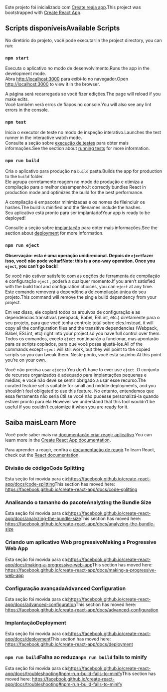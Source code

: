 <span data-ttu-id="e2ff4-101">Este projeto foi inicializado com [Create reaja app](https://github.com/facebook/create-react-app).</span><span class="sxs-lookup"><span data-stu-id="e2ff4-101">This project was bootstrapped with [Create React App](https://github.com/facebook/create-react-app).</span></span>

## <a name="available-scripts"></a><span data-ttu-id="e2ff4-102">Scripts disponíveis</span><span class="sxs-lookup"><span data-stu-id="e2ff4-102">Available Scripts</span></span>

<span data-ttu-id="e2ff4-103">No diretório do projeto, você pode executar:</span><span class="sxs-lookup"><span data-stu-id="e2ff4-103">In the project directory, you can run:</span></span>

### `npm start`

<span data-ttu-id="e2ff4-104">Executa o aplicativo no modo de desenvolvimento.</span><span class="sxs-lookup"><span data-stu-id="e2ff4-104">Runs the app in the development mode.</span></span><br />
<span data-ttu-id="e2ff4-105">Abra [http://localhost:3000](http://localhost:3000) para exibi-lo no navegador.</span><span class="sxs-lookup"><span data-stu-id="e2ff4-105">Open [http://localhost:3000](http://localhost:3000) to view it in the browser.</span></span>

<span data-ttu-id="e2ff4-106">A página será recarregada se você fizer edições.</span><span class="sxs-lookup"><span data-stu-id="e2ff4-106">The page will reload if you make edits.</span></span><br />
<span data-ttu-id="e2ff4-107">Você também verá erros de fiapos no console.</span><span class="sxs-lookup"><span data-stu-id="e2ff4-107">You will also see any lint errors in the console.</span></span>

### `npm test`

<span data-ttu-id="e2ff4-108">Inicia o executor de teste no modo de inspeção interativo.</span><span class="sxs-lookup"><span data-stu-id="e2ff4-108">Launches the test runner in the interactive watch mode.</span></span><br />
<span data-ttu-id="e2ff4-109">Consulte a seção sobre [execução de testes](https://facebook.github.io/create-react-app/docs/running-tests) para obter mais informações.</span><span class="sxs-lookup"><span data-stu-id="e2ff4-109">See the section about [running tests](https://facebook.github.io/create-react-app/docs/running-tests) for more information.</span></span>

### `npm run build`

<span data-ttu-id="e2ff4-110">Cria o aplicativo para produção na `build` pasta.</span><span class="sxs-lookup"><span data-stu-id="e2ff4-110">Builds the app for production to the `build` folder.</span></span><br />
<span data-ttu-id="e2ff4-111">Ele agrupa corretamente reagem no modo de produção e otimiza a compilação para o melhor desempenho.</span><span class="sxs-lookup"><span data-stu-id="e2ff4-111">It correctly bundles React in production mode and optimizes the build for the best performance.</span></span>

<span data-ttu-id="e2ff4-112">A compilação é empacotar minimizadas e os nomes de fileincluir os hashes.</span><span class="sxs-lookup"><span data-stu-id="e2ff4-112">The build is minified and the filenames include the hashes.</span></span><br />
<span data-ttu-id="e2ff4-113">Seu aplicativo está pronto para ser implantado!</span><span class="sxs-lookup"><span data-stu-id="e2ff4-113">Your app is ready to be deployed!</span></span>

<span data-ttu-id="e2ff4-114">Consulte a seção sobre [implantação](https://facebook.github.io/create-react-app/docs/deployment) para obter mais informações.</span><span class="sxs-lookup"><span data-stu-id="e2ff4-114">See the section about [deployment](https://facebook.github.io/create-react-app/docs/deployment) for more information.</span></span>

### `npm run eject`

<span data-ttu-id="e2ff4-115">**Observação: esta é uma operação unidirecional. Depois de `eject`fazer isso, você não pode voltar!**</span><span class="sxs-lookup"><span data-stu-id="e2ff4-115">**Note: this is a one-way operation. Once you `eject`, you can’t go back!**</span></span>

<span data-ttu-id="e2ff4-116">Se você não estiver satisfeito com as opções de ferramenta de compilação e configuração `eject` , poderá a qualquer momento.</span><span class="sxs-lookup"><span data-stu-id="e2ff4-116">If you aren’t satisfied with the build tool and configuration choices, you can `eject` at any time.</span></span> <span data-ttu-id="e2ff4-117">Este comando removerá a dependência de compilação única do seu projeto.</span><span class="sxs-lookup"><span data-stu-id="e2ff4-117">This command will remove the single build dependency from your project.</span></span>

<span data-ttu-id="e2ff4-118">Em vez disso, ele copiará todos os arquivos de configuração e as dependências transitivas (webpack, Babel, ESLint, etc.) diretamente para o seu projeto, para que você tenha controle total sobre eles.</span><span class="sxs-lookup"><span data-stu-id="e2ff4-118">Instead, it will copy all the configuration files and the transitive dependencies (Webpack, Babel, ESLint, etc) right into your project so you have full control over them.</span></span> <span data-ttu-id="e2ff4-119">Todos os comandos, exceto `eject` continuarão a funcionar, mas apontarão para os scripts copiados, para que você possa ajustá-los.</span><span class="sxs-lookup"><span data-stu-id="e2ff4-119">All of the commands except `eject` will still work, but they will point to the copied scripts so you can tweak them.</span></span> <span data-ttu-id="e2ff4-120">Neste ponto, você está sozinho.</span><span class="sxs-lookup"><span data-stu-id="e2ff4-120">At this point you’re on your own.</span></span>

<span data-ttu-id="e2ff4-121">Você não precisa usar `eject`o.</span><span class="sxs-lookup"><span data-stu-id="e2ff4-121">You don’t have to ever use `eject`.</span></span> <span data-ttu-id="e2ff4-122">O conjunto de recursos organizados é adequado para implantações pequenas e médias, e você não deve se sentir obrigado a usar esse recurso.</span><span class="sxs-lookup"><span data-stu-id="e2ff4-122">The curated feature set is suitable for small and middle deployments, and you shouldn’t feel obligated to use this feature.</span></span> <span data-ttu-id="e2ff4-123">No entanto, entendemos que essa ferramenta não seria útil se você não pudesse personalizá-la quando estiver pronto para ela.</span><span class="sxs-lookup"><span data-stu-id="e2ff4-123">However we understand that this tool wouldn’t be useful if you couldn’t customize it when you are ready for it.</span></span>

## <a name="learn-more"></a><span data-ttu-id="e2ff4-124">Saiba mais</span><span class="sxs-lookup"><span data-stu-id="e2ff4-124">Learn More</span></span>

<span data-ttu-id="e2ff4-125">Você pode saber mais na [documentação criar reagir aplicativo](https://facebook.github.io/create-react-app/docs/getting-started).</span><span class="sxs-lookup"><span data-stu-id="e2ff4-125">You can learn more in the [Create React App documentation](https://facebook.github.io/create-react-app/docs/getting-started).</span></span>

<span data-ttu-id="e2ff4-126">Para aprender a reagir, confira a [documentação de reagir](https://reactjs.org/).</span><span class="sxs-lookup"><span data-stu-id="e2ff4-126">To learn React, check out the [React documentation](https://reactjs.org/).</span></span>

### <a name="code-splitting"></a><span data-ttu-id="e2ff4-127">Divisão de código</span><span class="sxs-lookup"><span data-stu-id="e2ff4-127">Code Splitting</span></span>

<span data-ttu-id="e2ff4-128">Esta seção foi movida para cá:https://facebook.github.io/create-react-app/docs/code-splitting</span><span class="sxs-lookup"><span data-stu-id="e2ff4-128">This section has moved here: https://facebook.github.io/create-react-app/docs/code-splitting</span></span>

### <a name="analyzing-the-bundle-size"></a><span data-ttu-id="e2ff4-129">Analisando o tamanho do pacote</span><span class="sxs-lookup"><span data-stu-id="e2ff4-129">Analyzing the Bundle Size</span></span>

<span data-ttu-id="e2ff4-130">Esta seção foi movida para cá:https://facebook.github.io/create-react-app/docs/analyzing-the-bundle-size</span><span class="sxs-lookup"><span data-stu-id="e2ff4-130">This section has moved here: https://facebook.github.io/create-react-app/docs/analyzing-the-bundle-size</span></span>

### <a name="making-a-progressive-web-app"></a><span data-ttu-id="e2ff4-131">Criando um aplicativo Web progressivo</span><span class="sxs-lookup"><span data-stu-id="e2ff4-131">Making a Progressive Web App</span></span>

<span data-ttu-id="e2ff4-132">Esta seção foi movida para cá:https://facebook.github.io/create-react-app/docs/making-a-progressive-web-app</span><span class="sxs-lookup"><span data-stu-id="e2ff4-132">This section has moved here: https://facebook.github.io/create-react-app/docs/making-a-progressive-web-app</span></span>

### <a name="advanced-configuration"></a><span data-ttu-id="e2ff4-133">Configuração avançada</span><span class="sxs-lookup"><span data-stu-id="e2ff4-133">Advanced Configuration</span></span>

<span data-ttu-id="e2ff4-134">Esta seção foi movida para cá:https://facebook.github.io/create-react-app/docs/advanced-configuration</span><span class="sxs-lookup"><span data-stu-id="e2ff4-134">This section has moved here: https://facebook.github.io/create-react-app/docs/advanced-configuration</span></span>

### <a name="deployment"></a><span data-ttu-id="e2ff4-135">Implantação</span><span class="sxs-lookup"><span data-stu-id="e2ff4-135">Deployment</span></span>

<span data-ttu-id="e2ff4-136">Esta seção foi movida para cá:https://facebook.github.io/create-react-app/docs/deployment</span><span class="sxs-lookup"><span data-stu-id="e2ff4-136">This section has moved here: https://facebook.github.io/create-react-app/docs/deployment</span></span>

### <a name="npm-run-build-fails-to-minify"></a><span data-ttu-id="e2ff4-137">`npm run build`Falha ao reduza</span><span class="sxs-lookup"><span data-stu-id="e2ff4-137">`npm run build` fails to minify</span></span>

<span data-ttu-id="e2ff4-138">Esta seção foi movida para cá:https://facebook.github.io/create-react-app/docs/troubleshooting#npm-run-build-fails-to-minify</span><span class="sxs-lookup"><span data-stu-id="e2ff4-138">This section has moved here: https://facebook.github.io/create-react-app/docs/troubleshooting#npm-run-build-fails-to-minify</span></span>
